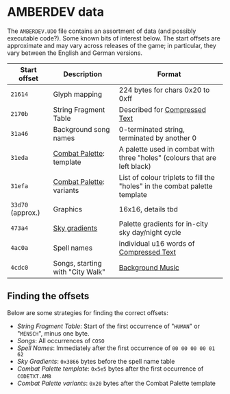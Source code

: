 # AMBERDEV data

The `AMBERDEV.UDO` file contains an assortment of data (and possibly executable code?). Some known bits of interest below.
The start offsets are approximate and may vary across releases of the game; in particular, they vary between the English and German versions.

| Start offset      | Description                             | Format                                                                     |
|-------------------|-----------------------------------------|----------------------------------------------------------------------------|
| `21614`           | Glyph mapping                           | 224 bytes for chars 0x20 to 0xff                                           |
| `2170b`           | String Fragment Table                   | Described for [Compressed Text](CompressedText.md)                         |
| `31a46`           | Background song names                   | 0-terminated string, terminated by another 0                               |
| `31eda`           | [Combat Palette](Palettes.md): template | A palette used in combat with three "holes" (colours that are left black)  |
| `31efa`           | [Combat Palette](Palettes.md): variants | List of colour triplets to fill the "holes" in the combat palette template |
| `33d70` (approx.) | Graphics                                | 16x16, details tbd                                                         |
| `473a4`           | [Sky gradients](LabData.md)             | Palette gradients for in-city sky day/night cycle                          |
| `4ac0a`           | Spell names                             | individual u16 words of [Compressed Text](CompressedText.md)               |
| `4cdc0`           | Songs, starting with "City Walk"        | [Background Music](Hippel-CoSo.md)                                         |

## Finding the offsets

Below are some strategies for finding the correct offsets:

- *String Fragment Table*: Start of the first occurrence of "`HUMAN`" or "`MENSCH`", minus one byte.
- *Songs*: All occurrences of `COSO`
- *Spell Names*: Immediately after the first occurrence of `00 00 00 00 01 62`
- *Sky Gradients*: `0x3866` bytes before the spell name table
- *Combat Palette template*: `0x5e5` bytes after the first occurrence of `CODETXT.AMB`
- *Combat Palette variants*: `0x20` bytes after the Combat Palette template
